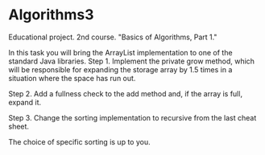 # Algorithms3
Educational project. 2nd course. "Basics of Algorithms, Part 1."

In this task you will bring the ArrayList implementation to one of the standard Java libraries.
Step 1. Implement the private grow method, which will be responsible for expanding the storage array by 1.5 times in a situation where the space has run out.

Step 2. Add a fullness check to the add method and, if the array is full, expand it.

Step 3. Change the sorting implementation to recursive from the last cheat sheet.

The choice of specific sorting is up to you.
